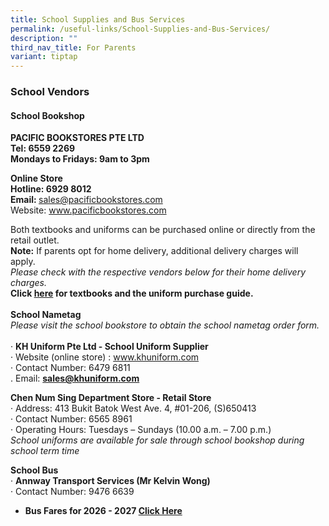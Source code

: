 ```yaml
---
title: School Supplies and Bus Services
permalink: /useful-links/School-Supplies-and-Bus-Services/
description: ""
third_nav_title: For Parents
variant: tiptap
---
```

<h3><strong>School Vendors</strong></h3>
<h4><strong>School Bookshop</strong></h4>
<p><strong>PACIFIC BOOKSTORES PTE LTD</strong>
<br><strong>Tel: 6559 2269</strong>
<br><strong>Mondays to Fridays: 9am to 3pm</strong>
</p>
<p><strong>Online Store</strong>
<br><strong>Hotline: 6929 8012</strong>
<br><strong>Email: </strong><a href="mailto:sales@pacificbookstores.com" rel="noopener nofollow" target="_blank">sales@pacificbookstores.com</a>
<br>Website: <a href="http://www.pacificbookstores.com" rel="noopener noreferrer nofollow" target="_blank">www.pacificbookstores.com</a>
</p>
<p></p>
<p>Both textbooks and uniforms can be purchased online or directly from the
retail outlet.
<br><strong>Note:</strong> If parents opt for home delivery, additional delivery
charges will apply.
<br><em>Please check with the respective vendors below for their home delivery charges.</em>
<br><strong>Click <a href="/files/textbooks%20and%20uniform%20purchase%20guide%20in%20saps%20website%202023.pdf" rel="noopener noreferrer nofollow" target="_blank">here</a> for textbooks and the uniform purchase guide. </strong>
<br>
<br><strong>School Nametag</strong>
<br><em>Please visit the school bookstore to obtain the school nametag order form. </em>
<br>
<br>· <strong>KH Uniform Pte Ltd - School Uniform Supplier</strong>
<br>· Website (online store) :&nbsp;<a href="https://khuniform.com/" rel="noopener noreferrer nofollow" target="_blank">www.khuniform.com</a>
<br>· Contact Number: 6479 6811
<br>. Email: <strong><a href="mailto:sales@khuniform.com" rel="noopener noreferrer nofollow" target="_blank">sales@khuniform.com</a></strong>
<br>
</p>
<p><strong>Chen Num Sing Department Store - Retail Store</strong>
<br>· Address: 413 Bukit Batok West Ave. 4, #01-206, (S)650413
<br>· Contact Number: 6565 8961
<br>· Operating Hours: Tuesdays – Sundays (10.00 a.m. – 7.00 p.m.)
<br><em>School uniforms are available for sale through school bookshop during school term time </em>
<br>
</p>
<p><strong>School Bus</strong>
<br>· <strong>Annway Transport Services (Mr Kelvin Wong)</strong>
<br>· Contact Number: 9476 6639</p>
<ul>
<li>
<p><strong>Bus Fares for 2026 - 2027 <a href="/files/Bus_Fares_for_2026_2027.pdf" rel="noopener noreferrer nofollow" target="_blank">Click Here</a></strong>
</p>
</li>
</ul>
<p></p>